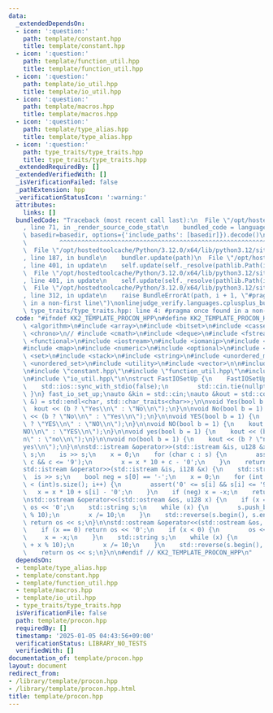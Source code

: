 ```yaml
---
data:
  _extendedDependsOn:
  - icon: ':question:'
    path: template/constant.hpp
    title: template/constant.hpp
  - icon: ':question:'
    path: template/function_util.hpp
    title: template/function_util.hpp
  - icon: ':question:'
    path: template/io_util.hpp
    title: template/io_util.hpp
  - icon: ':question:'
    path: template/macros.hpp
    title: template/macros.hpp
  - icon: ':question:'
    path: template/type_alias.hpp
    title: template/type_alias.hpp
  - icon: ':question:'
    path: type_traits/type_traits.hpp
    title: type_traits/type_traits.hpp
  _extendedRequiredBy: []
  _extendedVerifiedWith: []
  _isVerificationFailed: false
  _pathExtension: hpp
  _verificationStatusIcon: ':warning:'
  attributes:
    links: []
  bundledCode: "Traceback (most recent call last):\n  File \"/opt/hostedtoolcache/Python/3.12.0/x64/lib/python3.12/site-packages/onlinejudge_verify/documentation/build.py\"\
    , line 71, in _render_source_code_stat\n    bundled_code = language.bundle(stat.path,\
    \ basedir=basedir, options={'include_paths': [basedir]}).decode()\n          \
    \         ^^^^^^^^^^^^^^^^^^^^^^^^^^^^^^^^^^^^^^^^^^^^^^^^^^^^^^^^^^^^^^^^^^^^^^^^^^^^^^^^^\n\
    \  File \"/opt/hostedtoolcache/Python/3.12.0/x64/lib/python3.12/site-packages/onlinejudge_verify/languages/cplusplus.py\"\
    , line 187, in bundle\n    bundler.update(path)\n  File \"/opt/hostedtoolcache/Python/3.12.0/x64/lib/python3.12/site-packages/onlinejudge_verify/languages/cplusplus_bundle.py\"\
    , line 401, in update\n    self.update(self._resolve(pathlib.Path(included), included_from=path))\n\
    \  File \"/opt/hostedtoolcache/Python/3.12.0/x64/lib/python3.12/site-packages/onlinejudge_verify/languages/cplusplus_bundle.py\"\
    , line 401, in update\n    self.update(self._resolve(pathlib.Path(included), included_from=path))\n\
    \  File \"/opt/hostedtoolcache/Python/3.12.0/x64/lib/python3.12/site-packages/onlinejudge_verify/languages/cplusplus_bundle.py\"\
    , line 312, in update\n    raise BundleErrorAt(path, i + 1, \"#pragma once found\
    \ in a non-first line\")\nonlinejudge_verify.languages.cplusplus_bundle.BundleErrorAt:\
    \ type_traits/type_traits.hpp: line 4: #pragma once found in a non-first line\n"
  code: "#ifndef KK2_TEMPLATE_PROCON_HPP\n#define KK2_TEMPLATE_PROCON_HPP 1\n\n#include\
    \ <algorithm>\n#include <array>\n#include <bitset>\n#include <cassert>\n// #include\
    \ <chrono>\n// #include <cmath>\n#include <deque>\n#include <fstream>\n#include\
    \ <functional>\n#include <iostream>\n#include <iomanip>\n#include <iterator>\n\
    #include <map>\n#include <numeric>\n#include <optional>\n#include <queue>\n#include\
    \ <set>\n#include <stack>\n#include <string>\n#include <unordered_map>\n#include\
    \ <unordered_set>\n#include <utility>\n#include <vector>\n\n#include \"type_alias.hpp\"\
    \n#include \"constant.hpp\"\n#include \"function_util.hpp\"\n#include \"macros.hpp\"\
    \n#include \"io_util.hpp\"\n\nstruct FastIOSetUp {\n    FastIOSetUp() {\n    \
    \    std::ios::sync_with_stdio(false);\n        std::cin.tie(nullptr);  \n   \
    \ }\n} fast_io_set_up;\nauto &kin = std::cin;\nauto &kout = std::cout;\nauto (*kendl)(std::ostream\
    \ &) = std::endl<char, std::char_traits<char>>;\n\nvoid Yes(bool b = 1) {\n  \
    \  kout << (b ? \"Yes\\n\" : \"No\\n\");\n}\n\nvoid No(bool b = 1) {\n    kout\
    \ << (b ? \"No\\n\" : \"Yes\\n\");\n}\n\nvoid YES(bool b = 1) {\n    kout << (b\
    \ ? \"YES\\n\" : \"NO\\n\");\n}\n\nvoid NO(bool b = 1) {\n    kout << (b ? \"\
    NO\\n\" : \"YES\\n\");\n}\n\nvoid yes(bool b = 1) {\n    kout << (b ? \"yes\\\
    n\" : \"no\\n\");\n}\n\nvoid no(bool b = 1) {\n    kout << (b ? \"no\\n\" : \"\
    yes\\n\");\n}\n\nstd::istream &operator>>(std::istream &is, u128 &x) {\n    std::string\
    \ s;\n    is >> s;\n    x = 0;\n    for (char c : s) {\n        assert('0' <=\
    \ c && c <= '9');\n        x = x * 10 + c - '0';\n    }\n    return is;\n}\n\n\
    std::istream &operator>>(std::istream &is, i128 &x) {\n    std::string s;\n  \
    \  is >> s;\n    bool neg = s[0] == '-';\n    x = 0;\n    for (int i = neg; i\
    \ < (int)s.size(); i++) {\n        assert('0' <= s[i] && s[i] <= '9');\n     \
    \   x = x * 10 + s[i] - '0';\n    }\n    if (neg) x = -x;\n    return is;\n}\n\
    \nstd::ostream &operator<<(std::ostream &os, u128 x) {\n    if (x == 0) return\
    \ os << '0';\n    std::string s;\n    while (x) {\n        s.push_back('0' + x\
    \ % 10);\n        x /= 10;\n    }\n    std::reverse(s.begin(), s.end());\n   \
    \ return os << s;\n}\n\nstd::ostream &operator<<(std::ostream &os, i128 x) {\n\
    \    if (x == 0) return os << '0';\n    if (x < 0) {\n        os << '-';\n   \
    \     x = -x;\n    }\n    std::string s;\n    while (x) {\n        s.push_back('0'\
    \ + x % 10);\n        x /= 10;\n    }\n    std::reverse(s.begin(), s.end());\n\
    \    return os << s;\n}\n\n#endif // KK2_TEMPLATE_PROCON_HPP\n"
  dependsOn:
  - template/type_alias.hpp
  - template/constant.hpp
  - template/function_util.hpp
  - template/macros.hpp
  - template/io_util.hpp
  - type_traits/type_traits.hpp
  isVerificationFile: false
  path: template/procon.hpp
  requiredBy: []
  timestamp: '2025-01-05 04:43:56+09:00'
  verificationStatus: LIBRARY_NO_TESTS
  verifiedWith: []
documentation_of: template/procon.hpp
layout: document
redirect_from:
- /library/template/procon.hpp
- /library/template/procon.hpp.html
title: template/procon.hpp
---
```

